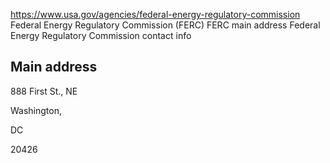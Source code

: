 

https://www.usa.gov/agencies/federal-energy-regulatory-commission
Federal Energy Regulatory Commission (FERC)
FERC main address
Federal Energy Regulatory Commission contact info

Main address
------------

888 First St., NE
  

Washington,

DC

20426
